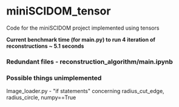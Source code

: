 # miniSCIDOM_tensor
Code for the miniSCIDOM project implemented using tensors

**Current benchmark time (for main.py) to run 4 iteration of reconstructions ~ 5.1 seconds**

### Redundant files - reconstruction_algorithm/main.ipynb

### Possible things unimplemented
Image_loader.py - "if statements" concerning radius_cut_edge, radius_circle, numpy==True
